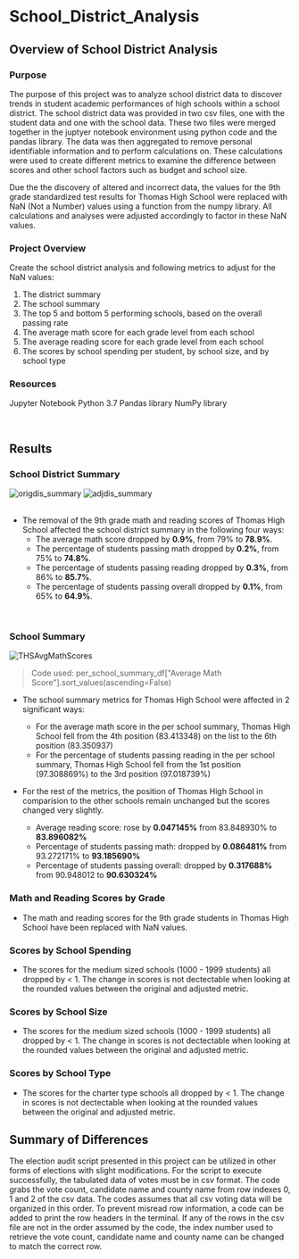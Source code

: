 # School_District_Analysis

## Overview of School District Analysis

### Purpose

The purpose of this project was to analyze school district data to discover trends in student academic performances of high schools within a school district. The school district data was provided in two csv files, one with the student data and one with the school data. These two files were merged together in the juptyer notebook environment using python code and the pandas library. The data was then aggregated to remove personal identifiable information and to perform calculations on. These calculations were used to create different metrics to examine the difference between scores and other school factors such as budget and school size. 

Due the the discovery of altered and incorrect data, the values for the 9th grade standardized test results for Thomas High School were replaced with NaN (Not a Number) values using a function from the numpy library. All calculations and analyses were adjusted accordingly to factor in these NaN values. 


### Project Overview
Create the school district analysis and following metrics to adjust for the NaN values:
1. The district summary
2. The school summary
3. The top 5 and bottom 5 performing schools, based on the overall passing rate
4. The average math score for each grade level from each school
5. The average reading score for each grade level from each school
6. The scores by school spending per student, by school size, and by school type

### Resources
Jupyter Notebook
Python 3.7
Pandas library
NumPy library 

<br>

##  Results

### School District Summary

![origdis_summary](https://user-images.githubusercontent.com/97644424/161448833-4b518907-e7ec-4b47-a879-7778f16266ad.png)
![adjdis_summary](https://user-images.githubusercontent.com/97644424/161448895-566c787f-a399-49f2-9f6b-fab25f5e9e78.png)<br>
<br>

* The removal of the 9th grade math and reading scores of Thomas High School affected the school district summary in the following four ways:
  * The average math score dropped by **0.9%**, from 79% to **78.9%**.
  * The percentage of students passing math dropped by **0.2%**, from 75% to **74.8%**.
  * The percentage of students passing reading dropped by **0.3%**, from 86% to **85.7%**.
  * The percentage of students passing overall dropped by **0.1%**, from 65% to **64.9%**.

<br>

### School Summary

![THSAvgMathScores](https://user-images.githubusercontent.com/97644424/161452027-2f2fc2fe-3a4a-485f-906c-4e8a8d51674c.png)
> Code used: per_school_summary_df["Average Math Score"].sort_values(ascending=False)

* The school summary metrics for Thomas High School were affected in 2 significant ways: 
  * For the average math score in the per school summary, Thomas High School fell from the 4th position (83.413348) on the list to the 6th position (83.350937)
  * For the percentage of students passing reading in the per school summary, Thomas High School fell from the 1st position (97.308869%) to the 3rd position  (97.018739%) 
 
* For the rest of the metrics, the position of Thomas High School in comparision to the other schools remain unchanged but the scores changed very slightly.
   * Average reading score:  rose by **0.047145%** from 83.848930% to **83.896082%**
   * Percentage of students passing math: dropped by **0.086481%** from 93.272171% to **93.185690%**
   * Percentage of students passing overall: dropped by **0.317688%** from 90.948012 to **90.630324%**

### Math and Reading Scores by Grade


* The math and reading scores for the 9th grade students in Thomas High School have been replaced with NaN values. 
 
### Scores by School Spending
* The scores for the medium sized schools (1000 - 1999 students) all dropped by < 1. The change in scores is not dectectable when looking at the rounded values between the original and adjusted metric. 

### Scores by School Size
 * The scores for the medium sized schools (1000 - 1999 students) all dropped by < 1. The change in scores is not dectectable when looking at the rounded values between the original and adjusted metric. 

### Scores by School Type 
* The scores for the charter type schools all dropped by < 1. The change in scores is not dectectable when looking at the rounded values between the original and adjusted metric. 
  
## Summary of Differences 

The election audit script presented in this project can be utilized in other forms of elections with slight modifications. For the script to execute successfully, the tabulated data of votes must be in csv format. The code grabs the vote count, candidate name and county name from row indexes 0, 1 and 2 of the csv data. The codes assumes that all csv voting data will be organized in this order. To prevent misread row information, a code can be added to print the row headers in the terminal. If any of the rows in the csv file are not in the order assumed by the code, the index number used to retrieve the vote count, candidate name and county name can be changed to match the correct row. 


    

